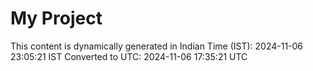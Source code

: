 # My Project

This content is dynamically generated in Indian Time (IST): 2024-11-06 23:05:21 IST
Converted to UTC: 2024-11-06 17:35:21 UTC
